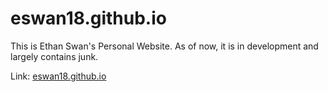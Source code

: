 # eswan18.github.io

This is Ethan Swan's Personal Website.
As of now, it is in development and largely contains junk.

Link: [eswan18.github.io](http://eswan18.github.io)

